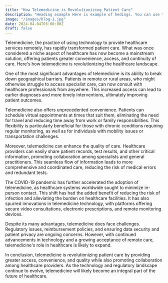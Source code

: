 ```yaml
---
title: "How Telemedicine is Revolutionizing Patient Care"
description: "Heading example Here is example of hedings. You can use this heading by following markdownify rules."
image: "/images/blog-1.jpg"
date: 2024-04-04T05:00:00Z
draft: false
---
```




Telemedicine, the practice of using technology to provide healthcare services remotely, has rapidly transformed patient care. What was once considered a niche aspect of healthcare has now become a mainstream solution, offering patients greater convenience, access, and continuity of care. Here's how telemedicine is revolutionizing the healthcare landscape.

One of the most significant advantages of telemedicine is its ability to break down geographical barriers. Patients in remote or rural areas, who might otherwise struggle to access specialist care, can now consult with healthcare professionals from anywhere. This increased access can lead to earlier diagnoses and more timely interventions, ultimately improving patient outcomes.

Telemedicine also offers unprecedented convenience. Patients can schedule virtual appointments at times that suit them, eliminating the need for travel and reducing time away from work or family responsibilities. This flexibility is particularly beneficial for those with chronic conditions requiring regular monitoring, as well as for individuals with mobility issues or transportation challenges.

Moreover, telemedicine can enhance the quality of care. Healthcare providers can easily share patient records, test results, and other critical information, promoting collaboration among specialists and general practitioners. This seamless flow of information leads to more comprehensive and coordinated care, reducing the risk of medical errors and redundant tests.

The COVID-19 pandemic has further accelerated the adoption of telemedicine, as healthcare systems worldwide sought to minimize in-person contact. This shift has had the added benefit of reducing the risk of infection and alleviating the burden on healthcare facilities. It has also spurred innovations in telemedicine technology, with platforms offering secure video consultations, electronic prescriptions, and remote monitoring devices.

Despite its many advantages, telemedicine does face challenges. Regulatory issues, reimbursement policies, and ensuring data security and patient privacy are ongoing concerns. However, with continued advancements in technology and a growing acceptance of remote care, telemedicine's role in healthcare is likely to expand.

In conclusion, telemedicine is revolutionizing patient care by providing greater access, convenience, and quality while also promoting collaboration among healthcare providers. As the technology and regulatory landscape continue to evolve, telemedicine will likely become an integral part of the future of healthcare.
